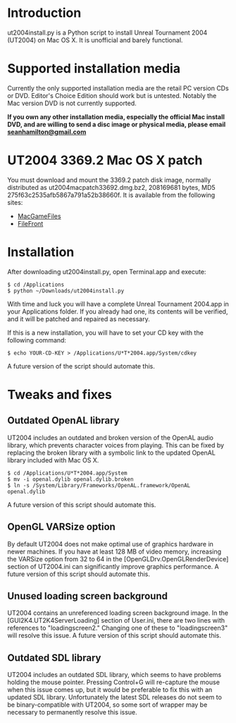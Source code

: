 Introduction
============

ut2004install.py is a Python script to install Unreal Tournament 2004
(UT2004) on Mac OS X. It is unofficial and barely functional.

Supported installation media
============================

Currently the only supported installation media are the retail PC
version CDs or DVD. Editor's Choice Edition should work but is
untested. Notably the Mac version DVD is not currently supported.

**If you own any other installation media, especially the official
Mac install DVD, and are willing to send a disc image or physical
media, please email <seanhamilton@gmail.com>**

UT2004 3369.2 Mac OS X patch
============================

You must download and mount the 3369.2 patch disk image, normally
distributed as ut2004macpatch33692.dmg.bz2, 208169681 bytes,
MD5 275f63c2535afb5867a791a52b38660f. It is available from the
following sites:

* [MacGameFiles](http://www.macgamefiles.com/detail.php?item=18155)
* [FileFront](http://unrealtournament2004.filefront.com/file/UT2004_33692_patch_for_Mac_OS_X;56261)

Installation
============

After downloading ut2004install.py, open Terminal.app and execute:

    $ cd /Applications
    $ python ~/Downloads/ut2004install.py

With time and luck you will have a complete Unreal Tournament 2004.app
in your Applications folder. If you already had one, its contents will
be verified, and it will be patched and repaired as necessary.

If this is a new installation, you will have to set your CD key with
the following command:

    $ echo YOUR-CD-KEY > /Applications/U*T*2004.app/System/cdkey

A future version of the script should automate this.

Tweaks and fixes
================

Outdated OpenAL library
-----------------------

UT2004 includes an outdated and broken version of the OpenAL audio
library, which prevents character voices from playing. This can be
fixed by replacing the broken library with a symbolic link to the
updated OpenAL library included with Mac OS X.

    $ cd /Applications/U*T*2004.app/System
    $ mv -i openal.dylib openal.dylib.broken
    $ ln -s /System/Library/Frameworks/OpenAL.framework/OpenAL openal.dylib

A future version of this script should automate this.

OpenGL VARSize option
---------------------

By default UT2004 does not make optimal use of graphics hardware in
newer machines. If you have at least 128 MB of video memory, increasing
the VARSize option from 32 to 64 in the [OpenGLDrv.OpenGLRenderDevice]
section of UT2004.ini can significantly improve graphics performance.
A future version of this script should automate this.

Unused loading screen background
--------------------------------

UT2004 contains an unreferenced loading screen background image. In the
[GUI2K4.UT2K4ServerLoading] section of User.ini, there are two lines
with references to "loadingscreen2." Changing one of these to
"loadingscreen3" will resolve this issue. A future version of this
script should automate this.

Outdated SDL library
--------------------

UT2004 includes an outdated SDL library, which seems to have problems
holding the mouse pointer. Pressing Control+G will re-capture the mouse
when this issue comes up, but it would be preferable to fix this with
an updated SDL library. Unfortunately the latest SDL releases do not
seem to be binary-compatible with UT2004, so some sort of wrapper may
be necessary to permanently resolve this issue.
